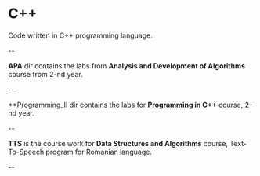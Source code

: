 C++
==========

Code written in C++ programming language.

--

**APA** dir contains the labs from **Analysis and Development of Algorithms** course from 2-nd year.

--

**Programming_II dir contains the labs for **Programming in C++** course, 2-nd year.

--

**TTS** is the course work for **Data Structures and Algorithms** course, Text-To-Speech program for Romanian language.

--